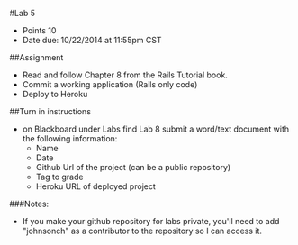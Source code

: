 #Lab 5
* Points 10
* Date due: 10/22/2014 at 11:55pm CST

##Assignment
* Read and follow Chapter 8 from the Rails Tutorial book.
* Commit a working application (Rails only code)
* Deploy to Heroku

##Turn in instructions
* on Blackboard under Labs find Lab 8 submit a word/text document with the following information:
  * Name
  * Date
  * Github Url of the project (can be a public repository)
  * Tag to grade
  * Heroku URL of deployed project

###Notes:
* If you make your github repository for labs private, you'll need to add "johnsonch" as a contributor to the repository so I can access it.
